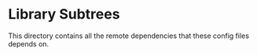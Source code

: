 # Library Subtrees

This directory contains all the remote dependencies that these config files depends on.
